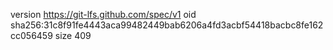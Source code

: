 version https://git-lfs.github.com/spec/v1
oid sha256:31c8f91fe4443aca99482449bab6206a4fd3acbf54418bacbc8fe162cc056459
size 409
